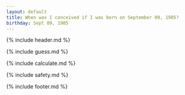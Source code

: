 ```yaml
---
layout: default
title: When was I conceived if I was born on September 09, 1905?
birthday: Sept 09, 1905
---
```


{% include header.md %}

{% include guess.md %}

{% include calculate.md %}

{% include safety.md %}

{% include footer.md %}



